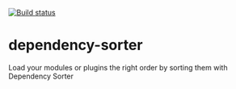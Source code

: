 [![Build status](https://ci.appveyor.com/api/projects/status/jfv6i6p23piyw6i0?svg=true)](https://ci.appveyor.com/project/vincentbitter/dependency-sorter)

# dependency-sorter
Load your modules or plugins the right order by sorting them with Dependency Sorter
